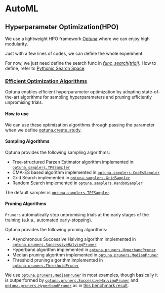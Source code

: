 # AutoML

## Hyperparameter Optimization(HPO)

We use a lightweight HPO framework [Optuna](https://github.com/optuna/optuna) where we can enjoy high modularity.

Just with a few lines of codes, we can define the whole experiment.

For now, we just need define the search func in [*func_search(trial)*](./hpo.py). How to define, refer
to [Pythonic Search Space](https://optuna.readthedocs.io/en/stable/tutorial/10_key_features/002_configurations.html#pythonic-search-space).

### [Efficient Optimization Algorithms](https://optuna.readthedocs.io/en/stable/tutorial/10_key_features/003_efficient_optimization_algorithms.html#efficient-optimization-algorithms)

Optuna enables efficient hyperparameter optimization by adopting state-of-the-art algorithms for sampling
hyperparameters and pruning efficiently unpromising trials.

#### How to use

We can use these optimization algorithms through passing the parameter when we
define [optuna.create_study](https://optuna.readthedocs.io/en/stable/reference/generated/optuna.create_study.html#optuna-create-study).

#### Sampling Algorithms

Optuna provides the following sampling algorithms:

- Tree-structured Parzen Estimator algorithm implemented
  in [`optuna.samplers.TPESampler`](https://optuna.readthedocs.io/en/stable/reference/generated/optuna.samplers.TPESampler.html#optuna.samplers.TPESampler)
- CMA-ES based algorithm implemented
  in [`optuna.samplers.CmaEsSampler`](https://optuna.readthedocs.io/en/stable/reference/generated/optuna.samplers.CmaEsSampler.html#optuna.samplers.CmaEsSampler)
- Grid Search implemented
  in [`optuna.samplers.GridSampler`](https://optuna.readthedocs.io/en/stable/reference/generated/optuna.samplers.GridSampler.html#optuna.samplers.GridSampler)
- Random Search implemented
  in [`optuna.samplers.RandomSampler`](https://optuna.readthedocs.io/en/stable/reference/generated/optuna.samplers.RandomSampler.html#optuna.samplers.RandomSampler)

The default sampler
is [`optuna.samplers.TPESampler`](https://optuna.readthedocs.io/en/stable/reference/generated/optuna.samplers.TPESampler.html#optuna.samplers.TPESampler).

#### Pruning Algorithms

`Pruners` automatically stop unpromising trials at the early stages of the training (a.k.a., automated early-stopping).

Optuna provides the following pruning algorithms:

- Asynchronous Successive Halving algorithm implemented
  in [`optuna.pruners.SuccessiveHalvingPruner`](https://optuna.readthedocs.io/en/stable/reference/generated/optuna.pruners.SuccessiveHalvingPruner.html#optuna.pruners.SuccessiveHalvingPruner)
- Hyperband algorithm implemented
  in [`optuna.pruners.HyperbandPruner`](https://optuna.readthedocs.io/en/stable/reference/generated/optuna.pruners.HyperbandPruner.html#optuna.pruners.HyperbandPruner)
- Median pruning algorithm implemented
  in [`optuna.pruners.MedianPruner`](https://optuna.readthedocs.io/en/stable/reference/generated/optuna.pruners.MedianPruner.html#optuna.pruners.MedianPruner)
- Threshold pruning algorithm implemented
  in [`optuna.pruners.ThresholdPruner`](https://optuna.readthedocs.io/en/stable/reference/generated/optuna.pruners.ThresholdPruner.html#optuna.pruners.ThresholdPruner)

We
use [`optuna.pruners.MedianPruner`](https://optuna.readthedocs.io/en/stable/reference/generated/optuna.pruners.MedianPruner.html#optuna.pruners.MedianPruner)
in most examples, though basically it is outperformed
by [`optuna.pruners.SuccessiveHalvingPruner`](https://optuna.readthedocs.io/en/stable/reference/generated/optuna.pruners.SuccessiveHalvingPruner.html#optuna.pruners.SuccessiveHalvingPruner)
and [`optuna.pruners.HyperbandPruner`](https://optuna.readthedocs.io/en/stable/reference/generated/optuna.pruners.HyperbandPruner.html#optuna.pruners.HyperbandPruner)
as in [this benchmark result](https://github.com/optuna/optuna/wiki/[Under-Construction]-Benchmarks-with-Kurobako).